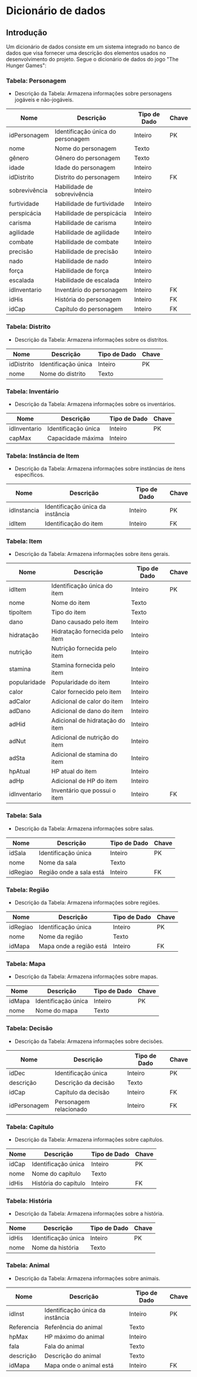 # Dicionário de dados

## Introdução
Um dicionário de dados consiste em um sistema integrado no banco de dados que visa fornecer uma descrição dos elementos usados no desenvolvimento do projeto. Segue o dicionário de dados do jogo "The Hunger Games":

### Tabela: Personagem

- Descrição da Tabela: Armazena informações sobre personagens jogáveis e não-jogáveis.

| Nome         | Descrição                            | Tipo de Dado | Chave | 
| ------------ | ------------------------------------ | ------------ | ----- | 
| idPersonagem | Identificação única do personagem    | Inteiro      | PK    | 
| nome         | Nome do personagem                   | Texto        |       | 
| gênero       | Gênero do personagem                 | Texto        |       | 
| idade        | Idade do personagem                  | Inteiro      |       | 
| idDistrito   | Distrito do personagem               | Inteiro      | FK    | 
| sobrevivência| Habilidade de sobrevivência          | Inteiro      |       | 
| furtividade  | Habilidade de furtividade            | Inteiro      |       | 
| perspicácia  | Habilidade de perspicácia            | Inteiro      |       | 
| carisma      | Habilidade de carisma                | Inteiro      |       | 
| agilidade    | Habilidade de agilidade              | Inteiro      |       | 
| combate      | Habilidade de combate                | Inteiro      |       | 
| precisão     | Habilidade de precisão               | Inteiro      |       | 
| nado         | Habilidade de nado                   | Inteiro      |       | 
| força        | Habilidade de força                  | Inteiro      |       | 
| escalada     | Habilidade de escalada               | Inteiro      |       | 
| idInventario | Inventário do personagem             | Inteiro      | FK    | 
| idHis        | História do personagem               | Inteiro      | FK    | 
| idCap        | Capítulo do personagem               | Inteiro      | FK    | 

### Tabela: Distrito

- Descrição da Tabela: Armazena informações sobre os distritos.

| Nome       | Descrição                | Tipo de Dado | Chave | 
| ---------- | ------------------------ | ------------ | ----- | 
| idDistrito | Identificação única      | Inteiro      | PK    | 
| nome       | Nome do distrito         | Texto        |       | 

### Tabela: Inventário

- Descrição da Tabela: Armazena informações sobre os inventários.

| Nome       | Descrição                | Tipo de Dado | Chave | 
| ---------- | ------------------------ | ------------ | ----- | 
| idInventario | Identificação única    | Inteiro      | PK    | 
| capMax     | Capacidade máxima        | Inteiro      |       | 

### Tabela: Instância de Item

- Descrição da Tabela: Armazena informações sobre instâncias de itens específicos.

| Nome        | Descrição                           | Tipo de Dado | Chave | 
| ----------- | ----------------------------------- | ------------ | ----- | 
| idInstancia | Identificação única da instância    | Inteiro      | PK    | 
| idItem      | Identificação do item               | Inteiro      | FK    | 

### Tabela: Item

- Descrição da Tabela: Armazena informações sobre itens gerais.

| Nome         | Descrição                           | Tipo de Dado | Chave | 
| ------------ | ----------------------------------- | ------------ | ----- | 
| idItem       | Identificação única do item         | Inteiro      | PK    | 
| nome         | Nome do item                        | Texto        |       | 
| tipoItem     | Tipo do item                        | Texto        |       | 
| dano         | Dano causado pelo item              | Inteiro      |       | 
| hidratação   | Hidratação fornecida pelo item      | Inteiro      |       | 
| nutrição     | Nutrição fornecida pelo item        | Inteiro      |       | 
| stamina      | Stamina fornecida pelo item         | Inteiro      |       | 
| popularidade | Popularidade do item                | Inteiro      |       | 
| calor        | Calor fornecido pelo item           | Inteiro      |       | 
| adCalor      | Adicional de calor do item          | Inteiro      |       | 
| adDano       | Adicional de dano do item           | Inteiro      |       | 
| adHid        | Adicional de hidratação do item     | Inteiro      |       | 
| adNut        | Adicional de nutrição do item       | Inteiro      |       | 
| adSta        | Adicional de stamina do item        | Inteiro      |       | 
| hpAtual      | HP atual do item                    | Inteiro      |       | 
| adHp         | Adicional de HP do item             | Inteiro      |       | 
| idInventario | Inventário que possui o item        | Inteiro      | FK    | 

### Tabela: Sala

- Descrição da Tabela: Armazena informações sobre salas.

| Nome       | Descrição                | Tipo de Dado | Chave | 
| ---------- | ------------------------ | ------------ | ----- | 
| idSala     | Identificação única      | Inteiro      | PK    | 
| nome       | Nome da sala             | Texto        |       | 
| idRegiao   | Região onde a sala está  | Inteiro      | FK    | 

### Tabela: Região

- Descrição da Tabela: Armazena informações sobre regiões.

| Nome       | Descrição                | Tipo de Dado | Chave | 
| ---------- | ------------------------ | ------------ | ----- | 
| idRegiao   | Identificação única      | Inteiro      | PK    | 
| nome       | Nome da região           | Texto        |       | 
| idMapa     | Mapa onde a região está  | Inteiro      | FK    | 

### Tabela: Mapa

- Descrição da Tabela: Armazena informações sobre mapas.

| Nome       | Descrição                | Tipo de Dado | Chave | 
| ---------- | ------------------------ | ------------ | ----- | 
| idMapa     | Identificação única      | Inteiro      | PK    | 
| nome       | Nome do mapa             | Texto        |       | 

### Tabela: Decisão

- Descrição da Tabela: Armazena informações sobre decisões.

| Nome       | Descrição                  | Tipo de Dado | Chave | 
| ---------- | -------------------------- | ------------ | ----- | 
| idDec      | Identificação única        | Inteiro      | PK    | 
| descrição  | Descrição da decisão       | Texto        |       | 
| idCap      | Capítulo da decisão        | Inteiro      | FK    | 
| idPersonagem | Personagem relacionado    | Inteiro      | FK    | 

### Tabela: Capítulo

- Descrição da Tabela: Armazena informações sobre capítulos.

| Nome       | Descrição                | Tipo de Dado | Chave | 
| ---------- | ------------------------ | ------------ | ----- | 
| idCap      | Identificação única      | Inteiro      | PK    | 
| nome       | Nome do capítulo         | Texto        |       | 
| idHis      | História do capítulo     | Inteiro      | FK    | 

### Tabela: História

- Descrição da Tabela: Armazena informações sobre a história.

| Nome       | Descrição                | Tipo de Dado | Chave | 
| ---------- | ------------------------ | ------------ | ----- | 
| idHis      | Identificação única      | Inteiro      | PK    | 
| nome       | Nome da história         | Texto        |       | 

### Tabela: Animal

- Descrição da Tabela: Armazena informações sobre animais.

| Nome         | Descrição                            | Tipo de Dado | Chave | 
| ------------ | ------------------------------------ | ------------ | ----- | 
| idInst       | Identificação única da instância     | Inteiro      | PK    | 
| Referencia   | Referência do animal                 | Texto        |       | 
| hpMax        | HP máximo do animal                  | Inteiro      |       | 
| fala         | Fala do animal                       | Texto        |       | 
| descrição    | Descrição do animal                  | Texto        |       | 
| idMapa       | Mapa onde o animal está              | Inteiro      | FK    | 
